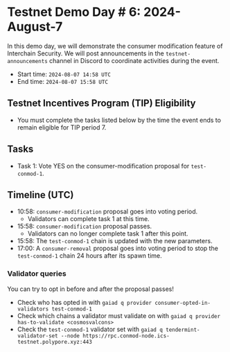 # Testnet Demo Day # 6: 2024-August-7

In this demo day, we will demonstrate the consumer modification feature of Interchain Security.
We will post announcements in the `testnet-announcements` channel in Discord to coordinate activities during the event.

* Start time: `2024-08-07 14:58 UTC`
* End time: `2024-08-07 15:58 UTC`

## Testnet Incentives Program (TIP) Eligibility

* You must complete the tasks listed below by the time the event ends to remain eligible for TIP period 7.

## Tasks

* Task 1: Vote YES on the consumer-modification proposal for `test-conmod-1`.

## Timeline (UTC)

* 10:58: `consumer-modification` proposal goes into voting period.
  * Validators can complete task 1 at this time.
* 15:58: `consumer-modification` proposal passes.
  * Validators can no longer complete task 1 after this point.
* 15:58: The `test-conmod-1` chain is updated with the new parameters.
* 17:00: A `consumer-removal` proposal goes into voting period to stop the `test-conmod-1` chain 24 hours after its spawn time.

### Validator queries
You can try to opt in before and after the proposal passes!
* Check who has opted in with `gaiad q provider consumer-opted-in-validators test-conmod-1`
* Check which chains a validator must validate on with `gaiad q provider has-to-validate <cosmosvalcons>`
* Check the `test-conmod-1` validator set with `gaiad q tendermint-validator-set --node https://rpc.conmod-node.ics-testnet.polypore.xyz:443`